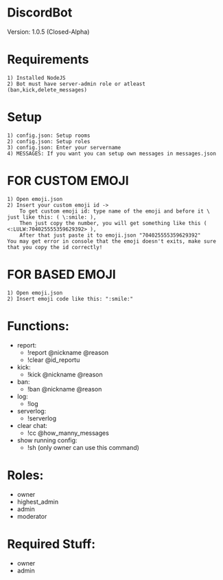 # DiscordBot
Version: 1.0.5 (Closed-Alpha)

# Requirements
    1) Installed NodeJS
    2) Bot must have server-admin role or atleast (ban,kick,delete_messages)

# Setup
    1) config.json: Setup rooms
    2) config.json: Setup roles
    3) config.json: Enter your servername
    4) MESSAGES: If you want you can setup own messages in messages.json 
# FOR CUSTOM EMOJI 
    1) Open emoji.json
    2) Insert your custom emoji id ->
        To get custom emoji id: type name of the emoji and before it \ just like this: ( \:smile: ),
        Then just copy the number, you will get something like this ( <:LULW:704025555359629392> ),
        After that just paste it to emoji.json "704025555359629392"
    You may get error in console that the emoji doesn't exits, make sure that you copy the id correctly!
# FOR BASED EMOJI
    1) Open emoji.json
    2) Insert emoji code like this: ":smile:"

# Functions:
 - report:
    + !report @nickname @reason
    + !clear @id_reportu
 - kick:
    + !kick @nickname @reason
 - ban:
    + !ban @nickname @reason
 - log:
    + !log
- serverlog:
    + !serverlog
- clear chat:
    + !cc @how_manny_messages
- show running config:
    + !sh (only owner can use this command)
# Roles:
 - owner
 - highest_admin
 - admin
 - moderator

# Required Stuff:
 - owner
 - admin

